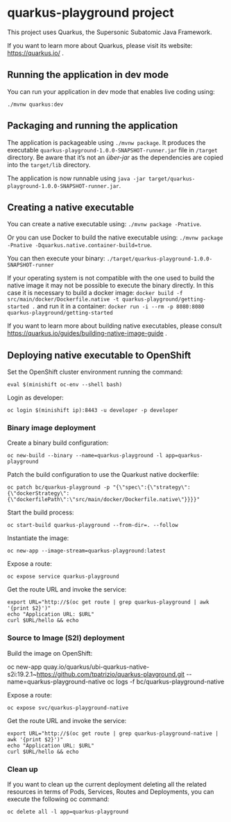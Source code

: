 # quarkus-playground project

This project uses Quarkus, the Supersonic Subatomic Java Framework.

If you want to learn more about Quarkus, please visit its website: https://quarkus.io/ .

## Running the application in dev mode

You can run your application in dev mode that enables live coding using:
```
./mvnw quarkus:dev
```

## Packaging and running the application

The application is packageable using `./mvnw package`.
It produces the executable `quarkus-playground-1.0.0-SNAPSHOT-runner.jar` file in `/target` directory.
Be aware that it’s not an _über-jar_ as the dependencies are copied into the `target/lib` directory.

The application is now runnable using `java -jar target/quarkus-playground-1.0.0-SNAPSHOT-runner.jar`.

## Creating a native executable

You can create a native executable using: `./mvnw package -Pnative`.

Or you can use Docker to build the native executable using: `./mvnw package -Pnative -Dquarkus.native.container-build=true`.

You can then execute your binary: `./target/quarkus-playground-1.0.0-SNAPSHOT-runner`

If your operating system is not compatible with the one used to build the native image it may not be possible to execute the binary directly.
In this case it is necessary to build a docker image: `docker build -f src/main/docker/Dockerfile.native -t quarkus-playground/getting-started .`
and run it in a container: `docker run -i --rm -p 8080:8080 quarkus-playground/getting-started`

If you want to learn more about building native executables, please consult https://quarkus.io/guides/building-native-image-guide .

## Deploying native executable to OpenShift

Set the OpenShift cluster environment running the command:

```
eval $(minishift oc-env --shell bash)
```

Login as developer:

```
oc login $(minishift ip):8443 -u developer -p developer
```

### Binary image deployment

Create a binary build configuration:

```
oc new-build --binary --name=quarkus-playground -l app=quarkus-playground
```

Patch the build configuration to use the Quarkust native dockerfile:

```
oc patch bc/quarkus-playground -p "{\"spec\":{\"strategy\":{\"dockerStrategy\":{\"dockerfilePath\":\"src/main/docker/Dockerfile.native\"}}}}"
```

Start the build process:

```
oc start-build quarkus-playground --from-dir=. --follow
```

Instantiate the image:

```
oc new-app --image-stream=quarkus-playground:latest
```

Expose a route:

```
oc expose service quarkus-playground
```

Get the route URL and invoke the service:

```
export URL="http://$(oc get route | grep quarkus-playground | awk '{print $2}')"
echo "Application URL: $URL"
curl $URL/hello && echo
```

### Source to Image (S2I) deployment

Build the image on OpenShift:

oc new-app quay.io/quarkus/ubi-quarkus-native-s2i:19.2.1~https://github.com/tpatrizio/quarkus-playground.git --name=quarkus-playground-native
oc logs -f bc/quarkus-playground-native

Expose a route:

```
oc expose svc/quarkus-playground-native
```

Get the route URL and invoke the service:

```
export URL="http://$(oc get route | grep quarkus-playground-native | awk '{print $2}')"
echo "Application URL: $URL"
curl $URL/hello && echo
```

### Clean up

If you want to clean up the current deployment deleting all the related resources in terms of Pods, Services, Routes and Deployments, you can execute the following oc command:

```
oc delete all -l app=quarkus-playground
```
